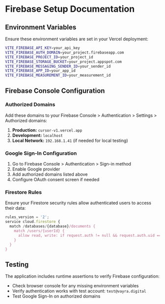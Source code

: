 # Firebase Setup Documentation

## Environment Variables

Ensure these environment variables are set in your Vercel deployment:

```bash
VITE_FIREBASE_API_KEY=your_api_key
VITE_FIREBASE_AUTH_DOMAIN=your_project.firebaseapp.com
VITE_FIREBASE_PROJECT_ID=your_project_id
VITE_FIREBASE_STORAGE_BUCKET=your_project.appspot.com
VITE_FIREBASE_MESSAGING_SENDER_ID=your_sender_id
VITE_FIREBASE_APP_ID=your_app_id
VITE_FIREBASE_MEASUREMENT_ID=your_measurement_id
```

## Firebase Console Configuration

### Authorized Domains

Add these domains to your Firebase Console > Authentication > Settings > Authorized domains:

1. **Production:** `cursor-v1.vercel.app`
2. **Development:** `localhost`
3. **Local Network:** `192.168.1.41` (if needed for local testing)

### Google Sign-In Configuration

1. Go to Firebase Console > Authentication > Sign-in method
2. Enable Google provider
3. Add authorized domains listed above
4. Configure OAuth consent screen if needed

### Firestore Rules

Ensure your Firestore security rules allow authenticated users to access their data:

```javascript
rules_version = '2';
service cloud.firestore {
  match /databases/{database}/documents {
    match /users/{userId} {
      allow read, write: if request.auth != null && request.auth.uid == userId;
    }
  }
}
```

## Testing

The application includes runtime assertions to verify Firebase configuration:

- Check browser console for any missing environment variables
- Verify authentication works with test account: `test@vayra.digital`
- Test Google Sign-In on authorized domains
